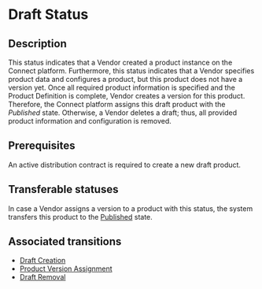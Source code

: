 # Draft Status 
## Description
This status indicates that a Vendor created a product instance on the Connect platform. Furthermore, this status indicates that a Vendor specifies product data and configures a product, but this product does not have a version yet. 
Once all required product information is specified and the Product Definition is complete, Vendor creates a version for this product. Therefore, the Connect platform assigns this draft product with the *Published* state.
Otherwise, a Vendor deletes a draft; thus, all provided product information and configuration is removed. 
## Prerequisites 
An active distribution contract is required to create a new draft product.
## Transferable statuses
In case a Vendor assigns a version to a product with this status, the system transfers this product to the [Published](s-b-listed.html) state.
## Associated transitions
* [Draft Creation](t-1-new-draft.html)
* [Product Version Assignment](t-2-draft-pub.html)
* [Draft Removal](t-3-draft-del.html)
